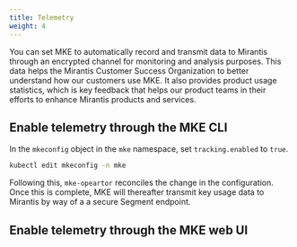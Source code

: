 ```yaml
---
title: Telemetry
weight: 4
---
```


You can set MKE to automatically record and transmit data to Mirantis through
an encrypted channel for monitoring and analysis purposes. This data helps the
Mirantis Customer Success Organization to better understand how our customers
use MKE. It also provides product usage statistics, which is key feedback that
helps our product teams in their efforts to enhance Mirantis products and
services.

## Enable telemetry through the MKE CLI

In the `mkeconfig` object in the `mke` namespace, set `tracking.enabled` to `true`.

```bash
kubectl edit mkeconfig -n mke
```

Following this, `mke-opeartor` reconciles the change in the configuration. Once
this is complete, MKE will thereafter transmit key usage data to Mirantis by
way of a a secure Segment endpoint.

## Enable telemetry through the MKE web UI

